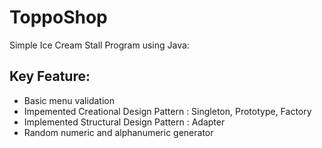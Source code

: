 # ToppoShop
Simple Ice Cream Stall Program using Java:

## Key Feature:
- Basic menu validation
- Impemented Creational Design Pattern : Singleton, Prototype, Factory
- Implemented Structural Design Pattern : Adapter
- Random numeric and alphanumeric generator
